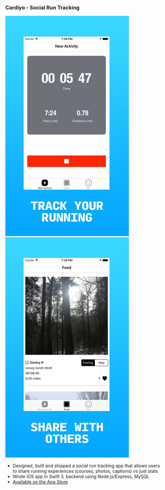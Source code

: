 ### Cardiyo - Social Run Tracking
![App screenshot](./img/cyo1.jpeg)
![App screenshot](./img/cyo2.jpeg)
- Designed, built and shipped a social run tracking app that allows users to share running experiences (courses, photos, captions) vs just stats  
- Wrote iOS app in Swift 3, backend using Node.js/Express, MySQL
- [Available on the App Store](https://itunes.apple.com/us/app/cardiyo-social-run-tracker/id1198644231?ls=1&mt=8)